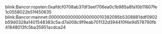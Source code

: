 
blink:Bancor:ropsten:0xafdcf0708ab37df3eef706ea0c1b985a8fa10b11607fe1c0558022b51f450635
blink:Bancor:mainnet:000000000000000000010382095b5308881ddf0902b59d0328a1401548383c5a:d7a008c9f9eab701132d394410f4e9d578790fb41848013fc5ba35951acdca24
